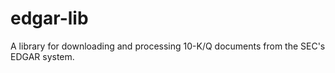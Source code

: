 # edgar-lib

A library for downloading and processing 10-K/Q documents from the SEC's EDGAR system.
